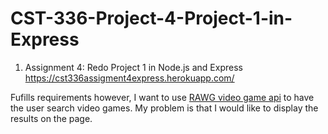 # CST-336-Project-4-Project-1-in-Express

1. Assignment 4: Redo Project 1 in Node.js and Express     
https://cst336assigment4express.herokuapp.com/   

Fufills requirements however, I want to use [RAWG video game api](https://rapidapi.com/accujazz/api/rawg-video-games-database?endpoint=apiendpoint_fe5db4c5-dce0-4b37-b851-5194eedf0c17) to have the user search video games. My problem is 
that I would like to display the results on the page.